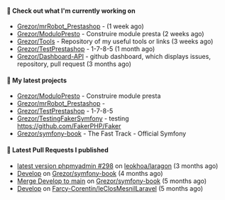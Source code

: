 #### 👷 Check out what I'm currently working on

- [Grezor/mrRobot_Prestashop](https://github.com/Grezor/mrRobot_Prestashop) -  (1 week ago)
- [Grezor/ModuloPresto](https://github.com/Grezor/ModuloPresto) - Construire module presta (2 weeks ago)
- [Grezor/Tools](https://github.com/Grezor/Tools) - Repository of my useful tools or links (3 weeks ago)
- [Grezor/TestPrestashop](https://github.com/Grezor/TestPrestashop) - 1-7-8-5 (1 month ago)
- [Grezor/Dashboard-API](https://github.com/Grezor/Dashboard-API) - github dashboard, which displays issues, repository, pull request (3 months ago)

#### 🌱 My latest projects

- [Grezor/ModuloPresto](https://github.com/Grezor/ModuloPresto) - Construire module presta
- [Grezor/mrRobot_Prestashop](https://github.com/Grezor/mrRobot_Prestashop) - 
- [Grezor/TestPrestashop](https://github.com/Grezor/TestPrestashop) - 1-7-8-5
- [Grezor/TestingFakerSymfony](https://github.com/Grezor/TestingFakerSymfony) - testing https://github.com/FakerPHP/Faker
- [Grezor/symfony-book](https://github.com/Grezor/symfony-book) - The Fast Track - Official Symfony

#### 🔨 Latest Pull Requests I published

- [latest version phpmyadmin #298](https://github.com/leokhoa/laragon/pull/299) on [leokhoa/laragon](https://github.com/leokhoa/laragon) (3 months ago)
- [Develop](https://github.com/Grezor/symfony-book/pull/2) on [Grezor/symfony-book](https://github.com/Grezor/symfony-book) (4 months ago)
- [Merge Develop to main](https://github.com/Grezor/symfony-book/pull/1) on [Grezor/symfony-book](https://github.com/Grezor/symfony-book) (5 months ago)
- [Develop](https://github.com/Farcy-Corentin/leClosMesnilLaravel/pull/20) on [Farcy-Corentin/leClosMesnilLaravel](https://github.com/Farcy-Corentin/leClosMesnilLaravel) (5 months ago)
